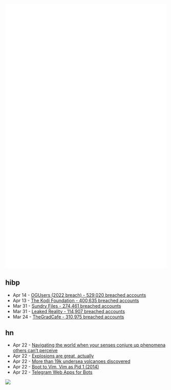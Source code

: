 ![Metrics](https://raw.githubusercontent.com/phixion/phixion/master/metrics.svg)

## hibp

<!--
for https://github.com/phixion/phixion/blob/main/.github/workflows/feeds.yml
-->
<!--START_SECTION:haveibeenpwnd-->
- Apr 14 - [OGUsers (2022 breach) - 529,020 breached accounts](https://haveibeenpwned.com/PwnedWebsites#OGUsers2022)
- Apr 13 - [The Kodi Foundation - 400,635 breached accounts](https://haveibeenpwned.com/PwnedWebsites#KodiFoundation)
- Mar 31 - [Sundry Files - 274,461 breached accounts](https://haveibeenpwned.com/PwnedWebsites#SundryFiles)
- Mar 31 - [Leaked Reality - 114,907 breached accounts](https://haveibeenpwned.com/PwnedWebsites#LeakedReality)
- Mar 24 - [TheGradCafe - 310,975 breached accounts](https://haveibeenpwned.com/PwnedWebsites#TheGradCafe)
<!--END_SECTION:haveibeenpwnd-->

## hn

<!--
for https://github.com/phixion/phixion/blob/main/.github/workflows/feeds.yml
-->
<!--START_SECTION:hn-->
- Apr 22 - [Navigating the world when your senses conjure up phenomena others can’t perceive](https://theamericanscholar.org/phantoms/)
- Apr 22 - [Explosions are great, actually](https://1517.substack.com/p/explosions-are-great-actually)
- Apr 22 - [More than 19k undersea volcanoes discovered](https://www.science.org/content/article/it-s-just-mind-boggling-more-19-000-undersea-volcanoes-discovered)
- Apr 22 - [Boot to Vim, Vim as Pid 1 (2014)](https://raymii.org/s/blog/Vim_as_PID_1_Boot_to_Vim.html)
- Apr 22 - [Telegram Web Apps for Bots](https://core.telegram.org/bots/webapps)
<!--END_SECTION:hn-->

<!--
for https://yhype.me
-->
![](https://hit.yhype.me/github/profile?user_id=13013670)
